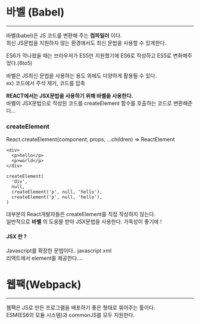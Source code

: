 # 바벨 (Babel)   
- - -
바벨(babel)은 JS 코드를 변환해 주는 **컴파일러** 이다.   
최신 JS문법을 지원하지 않는 환경에서도 최신 문법을 사용할 수 있게한다.   

ES6가 막나왔을 때는 브라우저가 ES5만 지원했기에 ES6로 작성하고 ES5로 변화해주었다.(6to5)   

바벨은 JS최신 문법을 사용하는 용도 외에도 다양하게 활용될 수 있다.   
ex) 코드에서 주석 제거, 코드를 압축

**REACT에서는 JSX문법을 사용하기 위해 바벨을 사용한다.**   
바벨이 JSX문법으로 작성된 코드를 createElement 함수를 호출하는 코드로 변환해준다...



### createElement   
React.createElement(component, props, ...children) => ReactElement   

```
<div>
  <p>hello</p>
  <p>world</p>
</div>

createElement(
  'div',
  null,
  createElement('p', null, 'hello'),
  createElement('p', null, 'hello'),
)
```   
대부분의 React개발자들은 createElement를 직접 작성하지 않는다.   
일반적으로 **바벨** 의 도웅믈 받아 JSX문법을 사용한다. 가독성이 좋기에 !   


#### JSX 란 ?   
Javascript를 확장한 문법이다.. javascript xml   
리액트에서 element를 제공한다....   






# 웹팩(Webpack)   
- - -
웹팩은 JS로 만든 프로그램을 배포하기 좋은 형태로 묶어주는 툴이다.    
ESM(ES6의 모듈 시스템)과 commonJS를 모두 지원한다.   
